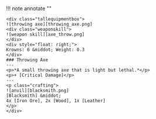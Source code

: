 !!! note annotate ""

    <div class="tallequipmentbox">
    ![throwing axe][throwing_axe.png]
    <div class="weaponskill">
    ![weapon skill][axe_throw.png]
    </div>
    <div style="float: right;">
    Krowns: 6 &middot; Weight: 0.3
    </div>
    ### Throwing Axe
    ---
    <p>*A small throwing axe that is light but lethal.*</p>
    <p>+ [Critical Damage]</p>
    ---
    <p class="crafting">
    ![anvil][blacksmith.png] 
    [Blacksmith] &middot; 
    4x [Iron Ore], 2x [Wood], 1x [Leather]
    </p>
    </div>
